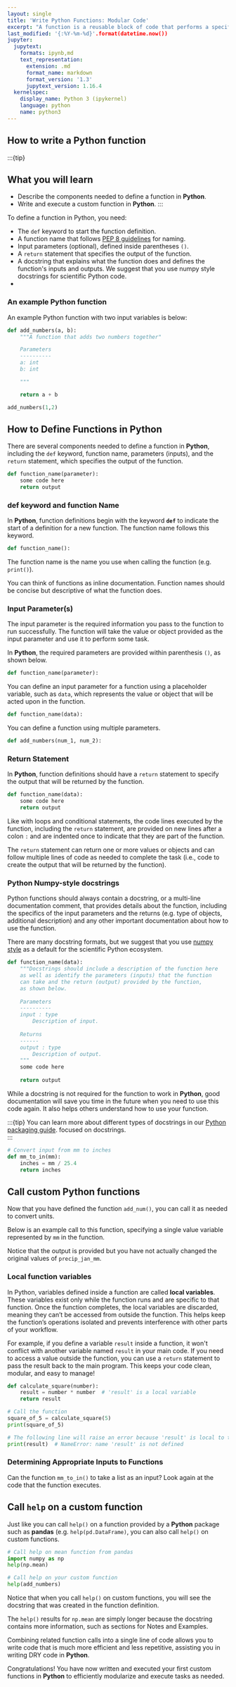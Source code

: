 ```yaml
---
layout: single
title: 'Write Python Functions: Modular Code'
excerpt: "A function is a reusable block of code that performs a specific task. Learn how to write functions in Python to eliminate repetition and improve efficiency in your code."
last_modified: '{:%Y-%m-%d}'.format(datetime.now())
jupyter:
  jupytext:
    formats: ipynb,md
    text_representation:
      extension: .md
      format_name: markdown
      format_version: '1.3'
      jupytext_version: 1.16.4
  kernelspec:
    display_name: Python 3 (ipykernel)
    language: python
    name: python3
---
```


## How to write a Python function  

:::{tip}
## What you will learn 
* Describe the components needed to define a function in **Python**.
* Write and execute a custom function in **Python**.
:::

To define a function in Python, you need:
- The `def` keyword to start the function definition.
- A function name that follows [PEP 8 guidelines](../python-expressive-code.md) for naming.
- Input parameters (optional), defined inside parentheses `()`.
- A `return` statement that specifies the output of the function.
- A docstring that explains what the function does and defines the function's inputs and outputs. We suggest that you use numpy style docstrings for scientific Python code.
- 

### An example Python function

An example Python function with two input variables is below:

```python
def add_numbers(a, b):
    """A function that adds two numbers together"

    Parameters
    ----------
    a: int
    b: int 

    """

    return a + b

add_numbers(1,2)
```

<!-- #region -->
## How to Define Functions in Python

There are several components needed to define a function in **Python**, including the `def` keyword, function name, parameters (inputs), and the `return` statement, which specifies the output of the function. 

```python
def function_name(parameter):
    some code here    
    return output
```

### def keyword and function Name

In **Python**, function definitions begin with the keyword **`def`** to indicate the start of a definition for a new function. The function name follows this keyword. 

```python
def function_name():
```

The function name is the name you use when calling the function (e.g. `print()`). 


You can think of functions as inline documentation. Function names should be concise but descriptive of what the function does. 

### Input Parameter(s)

The input parameter is the required information you pass to the function to run successfully. The function will take the value or object provided as the input parameter and use it to perform some task.

In **Python**, the required parameters are provided within parenthesis `()`, as shown below.

```python
def function_name(parameter):       
```    

You can define an input parameter for a function using a placeholder variable, such as `data`, which represents the value or object that will be acted upon in the function. 


```python
def function_name(data):
```   

You can define a function using multiple parameters. 


```python
def add_numbers(num_1, num_2):
```  


### Return Statement

In **Python**, function definitions should have a `return` statement to specify the output that will be returned by the function. 


```python
def function_name(data):
    some code here    
    return output
```


Like with loops and conditional statements, the code lines executed by the function, including the `return` statement, are provided on new lines after a colon `:` and are indented once to indicate that they are part of the function.

The `return` statement can return one or more values or objects and can follow multiple lines of code as needed to 
complete the task (i.e., code to create the output that will be returned by the function). 


### Python Numpy-style docstrings 

Python functions should always contain a docstring, or a multi-line documentation comment, that provides details about the function, including the specifics of the input parameters and the returns (e.g. type of objects, additional description) and any other important documentation about how to use the function. 

There are many docstring formats, but we suggest that you use [numpy style](https://numpydoc.readthedocs.io/en/latest/format.html#docstring-standard) as a default for the scientific Python ecosystem. 


```python
def function_name(data):
    """Docstrings should include a description of the function here 
    as well as identify the parameters (inputs) that the function 
    can take and the return (output) provided by the function,
    as shown below. 
    
    Parameters
    ----------
    input : type
        Description of input.
    
    Returns
    ------
    output : type
        Description of output.
    """
    some code here
    
    return output
```

While a docstring is not required for the function to work in **Python**, good documentation will save you time in the future when you need to use this code again. It also helps others understand how to use your function.

:::{tip}
You can learn more about different types of docstrings in our [Python packaging guide](https://www.pyopensci.org/python-package-guide/documentation/write-user-documentation/document-your-code-api-docstrings.html#three-python-docstring-formats-and-why-we-like-numpy-style). focused on docstrings.  
:::


<!-- #endregion -->

```python
# Convert input from mm to inches
def mm_to_in(mm):    
    inches = mm / 25.4    
    return inches
```

<!-- #region editable=true slideshow={"slide_type": ""} -->
## Call custom Python functions

Now that you have defined the function `add_num()`, you can call it as needed to convert units. 

Below is an example call to this function, specifying a single value variable represented by `mm` in the function.
<!-- #endregion -->

Notice that the output is provided but you have not actually changed the original values of `precip_jan_mm`.  

<!-- #region editable=true slideshow={"slide_type": ""} -->
### Local function variables

In Python, variables defined inside a function are called **local variables**. These variables exist only while the function runs and are specific to that function. Once the function completes, the local variables are discarded, meaning they can’t be accessed from outside the function. This helps keep the function’s operations isolated and prevents interference with other parts of your workflow. 

For example, if you define a variable `result` inside a function, it won't conflict with another variable named `result` in your main code. If you need to access a value outside the function, you can use a `return` statement to pass the result back to the main program. This keeps your code clean, modular, and easy to manage!

<!-- #endregion -->

```python
def calculate_square(number):
    result = number * number  # 'result' is a local variable
    return result

# Call the function
square_of_5 = calculate_square(5)
print(square_of_5)


```

```python editable=true slideshow={"slide_type": ""} tags=["Raise Exception"]
# The following line will raise an error because 'result' is local to the function
print(result)  # NameError: name 'result' is not defined
```

<!-- #region editable=true slideshow={"slide_type": ""} -->
### Determining Appropriate Inputs to Functions

Can the function `mm_to_in()` to take a list as an input? Look again at the code that the function executes. 
<!-- #endregion -->

<!-- #region editable=true slideshow={"slide_type": ""} -->
## Call `help` on a custom function

Just like you can call `help()` on a function provided by a **Python** package such as **pandas** (e.g. `help(pd.DataFrame)`, you can also call `help()` on custom functions.  
<!-- #endregion -->

```python editable=true slideshow={"slide_type": ""}
# Call help on mean function from pandas
import numpy as np
help(np.mean)
```

```python editable=true slideshow={"slide_type": ""}
# Call help on your custom function
help(add_numbers)
```

<!-- #region editable=true slideshow={"slide_type": ""} -->
Notice that when you call `help()` on custom functions, you will see the docstring that was created in the function definition.  

The `help()` results for `np.mean` are simply longer because the docstring contains more information, such as sections for Notes and Examples. 

Combining related function calls into a single line of code allows you to write code that is much more efficient and less repetitive, assisting you in writing DRY code in **Python**. 

Congratulations! You have now written and executed your first custom functions in **Python** to efficiently modularize and execute tasks as needed.
<!-- #endregion -->

<!-- #region editable=true slideshow={"slide_type": ""} -->

<!-- #endregion -->
